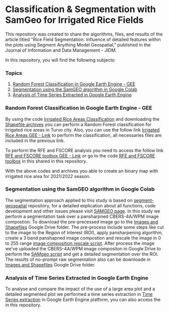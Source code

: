 # Classification & Segmentation with SamGeo for Irrigated Rice Fields

This repository was created to share the algorithms, files, and results of the article titled "Rice Field Segmentation: Influence of detailed features within the plots using Segment Anything Model Geospatial," published in the Journal of Information and Data Management - JIDM.

In this repository, you will find the following subjects:

### Topics

1. [Random Forest Classification in Google Earth Engine - GEE](#random-forest-classification-in-google-earth-engine---gee)
2. [Segmentation using the SamGEO algorithm in Google Colab](#segmentation-using-the-samgeo-algorithm-in-google-colab)
3. [Analysis of Time Series Extracted in Google Earth Engine](#analysis-of-time-series-extracted-in-google-earth-engine)

### Random Forest Classification in Google Earth Engine - GEE

By using the code [Irrigated Rice Areas Classification](RiceAreasClassification.js) and downloading the [Shapefile archives](Shapefiles) you can perform a Random Forest classification for irrigated rice areas in Turvo city. Also, you can use the follow link [Irrigated Rice Areas GEE - Link](https://code.earthengine.google.com/2ce75e8e35d500b803a56bdedd2f83b5) to perform the classification, all necessaries files are included in the previous link.

To perform the RFE and FSCORE analysis you need to access the follow link [RFE and FSCORE toolbox GEE - Link](https://code.earthengine.google.com/56e7af7a64fbdc0a364cee7b3ec3faa2) or go to the code [RFE and FSCORE toolbox](RFE_FSCORE_toolbox.js) in this shared in this repository.

With the above codes and archives you able to create an binary map with irrigated rice area for 2021/2022 season.

### Segmentation using the SamGEO algorithm in Google Colab

The segmentation approach applied to this study is based on [segment-geospatial](https://github.com/opengeos/segment-geospatial) repository, for a detailed explication about all functions, code development and other issues please visit [SAMGEO page](https://samgeo.gishub.org/).
In this study we perform a segmentation task over a pansharpned CBERS-4A/WPM image compostion. To download the pre-precessed image go to the [Images and Shapefiles](https://drive.google.com/drive/folders/1tRkOSdJ8wUMZbmBNreSMaNqGLGaC_8BZ?usp=sharing) Google Drive folder. The pre-process include some steps like cut to the image to the Region of Interest (ROI), apply pansharpening algorithm, create a 3 band panshapned image compostion and rescale the image in 0 to 255 range [image composition rescale script](rescale_ImageCompositon.py).
After process the image we've uploaded the CBERS-4A/WPM image compositon in Google Drive to perform the [SAMgeo script](SAMgeo_script.py) and get a detailed segmentation over the ROI.
The results of no-prompt raw segmentation also can be downloade in [Images and Shapefiles](https://drive.google.com/drive/folders/1tRkOSdJ8wUMZbmBNreSMaNqGLGaC_8BZ?usp=sharing) Google Drive folder.

### Analysis of Time Series Extracted in Google Earth Engine

To analyse and compare the impact of the use of a large area plot and a detailed segmented plot we performed a time series extraction in [Time Series extraction](https://code.earthengine.google.com/48bebc7a1e0254a66ea848a2d9ef127c) in Google Earth Engine platform, you can also access the []() in this repository.

